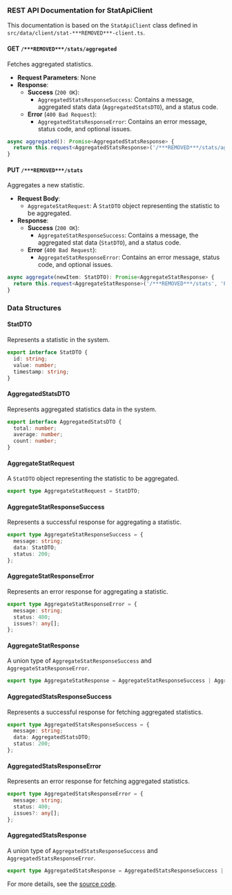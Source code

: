 ### REST API Documentation for StatApiClient

This documentation is based on the `StatApiClient` class defined in `src/data/client/stat-***REMOVED***-client.ts`.

#### GET `/***REMOVED***/stats/aggregated`

Fetches aggregated statistics.

- **Request Parameters**: None
- **Response**:
  - **Success** (`200 OK`):
    - `AggregatedStatsResponseSuccess`: Contains a message, aggregated stats data (`AggregatedStatsDTO`), and a status code.
  - **Error** (`400 Bad Request`):
    - `AggregatedStatsResponseError`: Contains an error message, status code, and optional issues.

```typescript
async aggregated(): Promise<AggregatedStatsResponse> {
  return this.request<AggregatedStatsResponse>('/***REMOVED***/stats/aggregated', 'GET', { ecnryptedFields: [] }) as Promise<AggregatedStatsResponse>;
}
```

#### PUT `/***REMOVED***/stats`

Aggregates a new statistic.

- **Request Body**: 
  - `AggregateStatRequest`: A `StatDTO` object representing the statistic to be aggregated.
- **Response**:
  - **Success** (`200 OK`):
    - `AggregateStatResponseSuccess`: Contains a message, the aggregated stat data (`StatDTO`), and a status code.
  - **Error** (`400 Bad Request`):
    - `AggregateStatResponseError`: Contains an error message, status code, and optional issues.

```typescript
async aggregate(newItem: StatDTO): Promise<AggregateStatResponse> {
  return this.request<AggregateStatResponse>('/***REMOVED***/stats', 'PUT', { ecnryptedFields: [] }, newItem) as Promise<AggregateStatResponse>;
}
```

### Data Structures

#### StatDTO

Represents a statistic in the system.

```typescript
export interface StatDTO {
  id: string;
  value: number;
  timestamp: string;
}
```

#### AggregatedStatsDTO

Represents aggregated statistics data in the system.

```typescript
export interface AggregatedStatsDTO {
  total: number;
  average: number;
  count: number;
}
```

#### AggregateStatRequest

A `StatDTO` object representing the statistic to be aggregated.

```typescript
export type AggregateStatRequest = StatDTO;
```

#### AggregateStatResponseSuccess

Represents a successful response for aggregating a statistic.

```typescript
export type AggregateStatResponseSuccess = {
  message: string;
  data: StatDTO;
  status: 200;
};
```

#### AggregateStatResponseError

Represents an error response for aggregating a statistic.

```typescript
export type AggregateStatResponseError = {
  message: string;
  status: 400;
  issues?: any[];
};
```

#### AggregateStatResponse

A union type of `AggregateStatResponseSuccess` and `AggregateStatResponseError`.

```typescript
export type AggregateStatResponse = AggregateStatResponseSuccess | AggregateStatResponseError;
```

#### AggregatedStatsResponseSuccess

Represents a successful response for fetching aggregated statistics.

```typescript
export type AggregatedStatsResponseSuccess = {
  message: string;
  data: AggregatedStatsDTO;
  status: 200;
};
```

#### AggregatedStatsResponseError

Represents an error response for fetching aggregated statistics.

```typescript
export type AggregatedStatsResponseError = {
  message: string;
  status: 400;
  issues?: any[];
};
```

#### AggregatedStatsResponse

A union type of `AggregatedStatsResponseSuccess` and `AggregatedStatsResponseError`.

```typescript
export type AggregatedStatsResponse = AggregatedStatsResponseSuccess | AggregatedStatsResponseError;
```

For more details, see the [source code](https://github.com/CatchTheTornado/doctor-dok/blob/main/src/data/client/stat-***REMOVED***-client.ts).